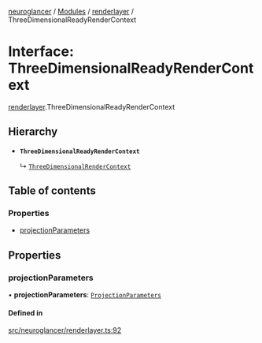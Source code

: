 [neuroglancer](../README.md) / [Modules](../modules.md) / [renderlayer](../modules/renderlayer.md) / ThreeDimensionalReadyRenderContext

# Interface: ThreeDimensionalReadyRenderContext

[renderlayer](../modules/renderlayer.md).ThreeDimensionalReadyRenderContext

## Hierarchy

- **`ThreeDimensionalReadyRenderContext`**

  ↳ [`ThreeDimensionalRenderContext`](renderlayer.ThreeDimensionalRenderContext.md)

## Table of contents

### Properties

- [projectionParameters](renderlayer.ThreeDimensionalReadyRenderContext.md#projectionparameters)

## Properties

### projectionParameters

• **projectionParameters**: [`ProjectionParameters`](../classes/projection_parameters.ProjectionParameters.md)

#### Defined in

[src/neuroglancer/renderlayer.ts:92](https://github.com/ActiveBrainAtlas2/neuroglancer/blob/b9eb98e6/src/neuroglancer/renderlayer.ts#L92)
